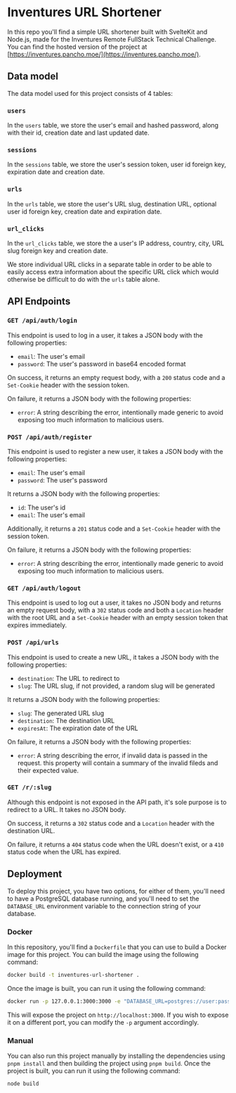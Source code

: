 # Inventures URL Shortener
In this repo you'll find a simple URL shortener built with SvelteKit and Node.js, made for the Inventures Remote FullStack Technical Challenge. You can find the hosted version of the project at [https://inventures.pancho.moe/](https://inventures.pancho.moe/).

## Data model
The data model used for this project consists of 4 tables:

### `users`
In the `users` table, we store the user's email and hashed password, along with their id, creation date and last updated date.

### `sessions`
In the `sessions` table, we store the user's session token, user id foreign key, expiration date and creation date.

### `urls`
In the `urls` table, we store the user's URL slug, destination URL, optional user id foreign key, creation date and expiration date.

### `url_clicks`
In the `url_clicks` table, we store the a user's IP address, country, city, URL slug foreign key and creation date.

We store individual URL clicks in a separate table in order to be able to easily access extra information about the specific URL click which would otherwise be difficult to do with the `urls` table alone.

## API Endpoints

### `GET /api/auth/login`

This endpoint is used to log in a user, it takes a JSON body with the following properties:

- `email`: The user's email
- `password`: The user's password in base64 encoded format

On success, it returns an empty request body, with a `200` status code and a `Set-Cookie` header with the session token.

On failure, it returns a JSON body with the following properties:

- `error`: A string describing the error, intentionally made generic to avoid exposing too much information to malicious users.

### `POST /api/auth/register`

This endpoint is used to register a new user, it takes a JSON body with the following properties:

- `email`: The user's email
- `password`: The user's password

It returns a JSON body with the following properties:

- `id`: The user's id
- `email`: The user's email

Additionally, it returns a `201` status code and a `Set-Cookie` header with the session token.

On failure, it returns a JSON body with the following properties:

- `error`: A string describing the error, intentionally made generic to avoid exposing too much information to malicious users.

### `GET /api/auth/logout`

This endpoint is used to log out a user, it takes no JSON body and returns an empty request body, with a `302` status code and both a `Location` header with the root URL and a `Set-Cookie` header with an empty session token that expires immediately.

### `POST /api/urls`

This endpoint is used to create a new URL, it takes a JSON body with the following properties:

- `destination`: The URL to redirect to
- `slug`: The URL slug, if not provided, a random slug will be generated

It returns a JSON body with the following properties:

- `slug`: The generated URL slug
- `destination`: The destination URL
- `expiresAt`: The expiration date of the URL

On failure, it returns a JSON body with the following properties:

- `error`: A string describing the error, if invalid data is passed in the request. this property will contain a summary of the invalid fileds and their expected value.

### `GET /r/:slug`

Although this endpoint is not exposed in the API path, it's sole purpose is to redirect to a URL. It takes no JSON body.

On success, it returns a `302` status code and a `Location` header with the destination URL.

On failure, it returns a `404` status code when the URL doesn't exist, or a `410` status code when the URL has expired.

## Deployment

To deploy this project, you have two options, for either of them, you'll need to have a PostgreSQL database running, and you'll need to set the `DATABASE_URL` environment variable to the connection string of your database.

### Docker
In this repository, you'll find a `Dockerfile` that you can use to build a Docker image for this project. You can build the image using the following command:

```bash
docker build -t inventures-url-shortener .
```

Once the image is built, you can run it using the following command:

```bash
docker run -p 127.0.0.1:3000:3000 -e "DATABASE_URL=postgres://user:password@host:port/db-name" inventures-url-shortener
```

This will expose the project on `http://localhost:3000`. If you wish to expose it on a different port, you can modify the `-p` argument accordingly.

### Manual
You can also run this project manually by installing the dependencies using `pnpm install` and then building the project using `pnpm build`. Once the project is built, you can run it using the following command:

```bash
node build
```

